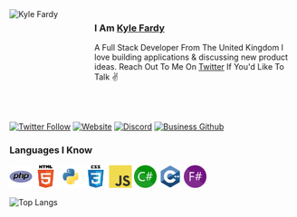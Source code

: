 <img align="left" width="150" height="150" alt="Kyle Fardy" src="https://avatars3.githubusercontent.com/u/83561568?s=200&v=4"/>

### I Am [Kyle Fardy][website]

A Full Stack Developer From The United Kingdom I love building applications & discussing new product ideas. Reach Out To Me On [Twitter][twitter] If You'd Like To Talk ✌️
<br>
<br>
<br>
<br>

[![Twitter Follow](https://img.shields.io/twitter/follow/voiddevco?color=%20%2300acee&label=Follow%20me%20on%20Twitter&style=for-the-badge)][twitter]
[![Website](https://img.shields.io/website?down_color=red&down_message=Offline&label=Our%20Website&style=for-the-badge&up_color=green&up_message=Online&url=https%3A%2F%2Fvoid-dev.co%2F)][website]
[![Discord](https://img.shields.io/discord/1080868719640723466?color=7289DA&label=Community%20Discord&style=for-the-badge)][discord]
[![Business Github](https://img.shields.io/static/v1?label=BUSINESS%20GITHUB&message=Void%20Development%20LTD&color=2ea043&style=for-the-badge)][bgithub]

### Languages I Know
<p>
  <img height="40" src="https://raw.githubusercontent.com/github/explore/80688e429a7d4ef2fca1e82350fe8e3517d3494d/topics/php/php.png">
  <img height="40" src="https://raw.githubusercontent.com/github/explore/80688e429a7d4ef2fca1e82350fe8e3517d3494d/topics/html/html.png">
  <img height="40" src="https://raw.githubusercontent.com/github/explore/80688e429a7d4ef2fca1e82350fe8e3517d3494d/topics/python/python.png">
  <img height="40" src="https://raw.githubusercontent.com/github/explore/80688e429a7d4ef2fca1e82350fe8e3517d3494d/topics/css/css.png">
  <img height="40" src="https://raw.githubusercontent.com/github/explore/80688e429a7d4ef2fca1e82350fe8e3517d3494d/topics/javascript/javascript.png">
  <img height="40" src="https://raw.githubusercontent.com/github/explore/80688e429a7d4ef2fca1e82350fe8e3517d3494d/topics/csharp/csharp.png">
  <img height="40" src="https://raw.githubusercontent.com/github/explore/80688e429a7d4ef2fca1e82350fe8e3517d3494d/topics/cpp/cpp.png">
  <img height="40" src="https://raw.githubusercontent.com/github/explore/80688e429a7d4ef2fca1e82350fe8e3517d3494d/topics/fsharp/fsharp.png">
</p>

![Top Langs](https://github-readme-stats.vercel.app/api/top-langs/?username=KyleFardy&layout=compact&hide_border=true&bg_color=21262d&text_color=fff)

[website]: https://void-dev.co
[discord]: https://discord.void-dev.co
[twitter]: https://twitter.com/voiddevco
[github]: https://github.com/KyleFardy
[bgithub]: https://github.com/Void-Development
